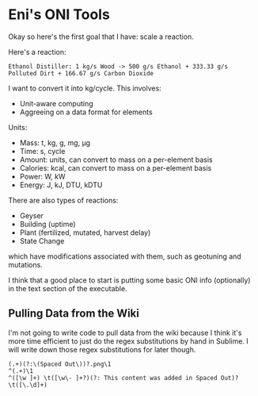 
# Eni's ONI Tools

Okay so here's the first goal that I have: scale a reaction.

Here's a reaction:

```
Ethanol Distiller: 1 kg/s Wood -> 500 g/s Ethanol + 333.33 g/s Polluted Dirt + 166.67 g/s Carbon Dioxide
```

I want to convert it into kg/cycle. This involves:
- Unit-aware computing
- Aggreeing on a data format for elements


Units:
- Mass: t, kg, g, mg, µg
- Time: s, cycle
- Amount: units, can convert to mass on a per-element basis
- Calories: kcal, can convert to mass on a per-element basis
- Power: W, kW
- Energy: J, kJ, DTU, kDTU


There are also types of reactions:
- Geyser
- Building (uptime)
- Plant (fertilized, mutated, harvest delay)
- State Change

which have modifications associated with them, such as geotuning and mutations.

I think that a good place to start is putting some basic ONI info (optionally) in the text section of the executable.

## Pulling Data from the Wiki

I'm not going to write code to pull data from the wiki because I think it's more time efficient to just do the regex 
substitutions by hand in Sublime. I will write down those regex substitutions for later though.

```regexp
(.+)(?:\(Spaced Out\))?.png\1
^(.+)\1
^([\w ]+) \t([\w\- ]+?)(?: This content was added in Spaced Out)? \t([\.\d]+)
```